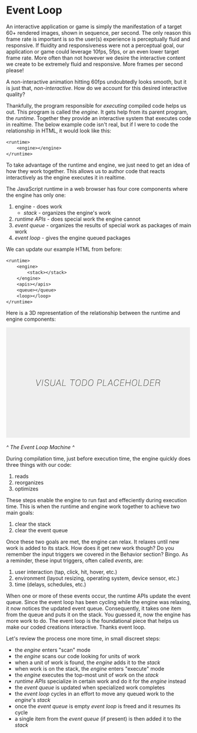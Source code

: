# Event Loop

An interactive application or game is simply the manifestation of a target 60+ rendered images, shown in sequence, per second. The only reason this frame rate is important is so the user(s) experience is perceptually fluid and responsive. If fluidity and responsiveness were not a perceptual goal, our application or game could leverage 10fps, 5fps, or an even lower target frame rate. More often than not however we desire the interactive content we create to be extremely fluid and responsive. More frames per second please!

A non-interactive animation hitting 60fps undoubtedly looks smooth, but it is just that, *non-interactive*. How do we account for this desired interactive quality?

Thankfully, the program responsible for *executing* compiled code helps us out. This program is called the *engine*. It gets help from its parent program, the *runtime*. Together they provide an interactive system that executes code in realtime. The below example code isn't real, but if I were to code the relationship in HTML, it would look like this:

```
<runtime>
    <engine></engine>
</runtime>
```

To take advantage of the runtime and engine, we just need to get an idea of how they work together. This allows us to author code that reacts interactively as the engine executes it in realtime.

The JavaScript runtime in a web browser has four core components where the engine has only one:
1. engine - does work
    - *stack* - organizes the engine's work
2. *runtime APIs* - does special work the engine cannot
3. *event queue* - organizes the results of special work as packages of main work
4. *event loop* - gives the engine queued packages

We can update our example HTML from before:

```
<runtime>
    <engine>
        <stack></stack>
    </engine>
    <apis></apis>
    <queue></queue>
    <loop></loop>
</runtime>
```

Here is a 3D representation of the relationship between the runtime and engine components:

![alt text](../assets/visual-todo-placeholder.jpg "The Event Loop Machine")

*^ The Event Loop Machine ^*

During compilation time, just before execution time, the engine quickly does three things with our code:
1. reads
2. reorganizes
3. optimizes

These steps enable the engine to run fast and effeciently during execution time. This is when the runtime and engine work together to achieve two main goals:
1. clear the stack
2. clear the event queue

Once these two goals are met, the engine can relax. It relaxes until new work is added to its stack. How does it get new work though? Do you remember the input triggers we covered in the Behavior section? Bingo. As a reminder, these input triggers, often called *events*, are:
1. user interaction (tap, click, hit, hover, etc.)
2. environment (layout resizing, operating system, device sensor, etc.)
3. time (delays, schedules, etc.)

When one or more of these events occur, the runtime APIs update the event queue. Since the event loop has been cycling while the engine was relaxing, it now notices the updated event queue. Consequently, it takes one item from the queue and puts it on the stack. You guessed it, now the engine has more work to do. The event loop is the foundational piece that helps us make our coded creations interactive. Thanks event loop.

Let's review the process one more time, in small discreet steps:
- the *engine* enters "scan" mode
- the *engine* scans our code looking for units of work
- when a unit of work is found, the *engine* adds it to the *stack*
- when work is on the stack, the *engine* enters "execute" mode
- the *engine* executes the top-most unit of work on the *stack*
- *runtime APIs* specialize in certain work and do it for the *engine* instead
- the *event queue* is updated when specialized work completes
- the *event loop* cycles in an effort to move any queued work to the *engine*'s *stack*
- once the *event queue* is empty *event loop* is freed and it resumes its cycle
- a single item from the *event queue* (if present) is then added it to the *stack*
